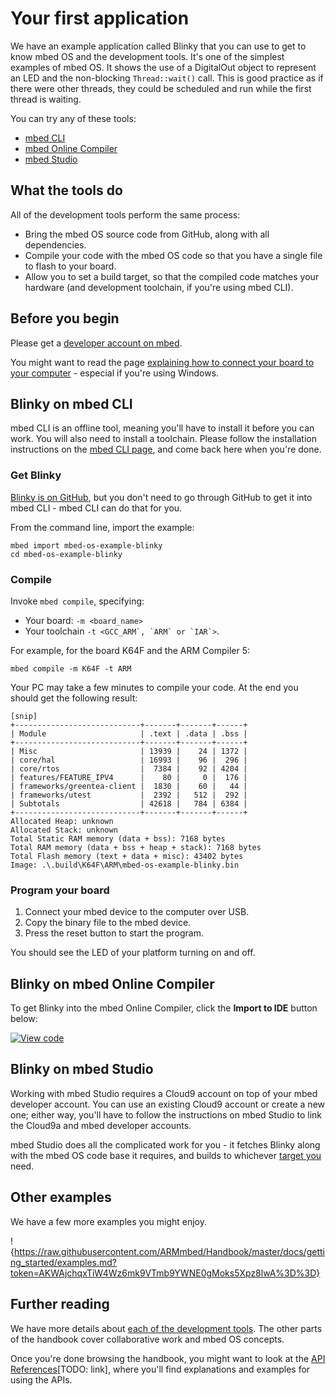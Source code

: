 # Your first application

We have an example application called Blinky that you can use to get to know mbed OS and the development tools. It's one of the simplest examples of mbed OS. It shows the use of a DigitalOut object to represent an LED and the non-blocking ``Thread::wait()`` call. This is good practice as if there were other threads, they could be scheduled and run while the first thread is waiting.



You can try any of these tools:

* [mbed CLI](#blinky-on-mbed-cli)
* [mbed Online Compiler](#blinky-on-mbed-online-compiler)
* [mbed Studio](#blinky-on-mbed-studio)

## What the tools do

All of the development tools perform the same process:

* Bring the mbed OS source code from GitHub, along with all dependencies.
* Compile your code with the mbed OS code so that you have a single file to flash to your board.
* Allow you to set a build target, so that the compiled code matches your hardware (and development toolchain, if you're using mbed CLI).

## Before you begin

Please get a [developer account on mbed](https://developer.mbed.org/account/signup/).

You might want to read the page [explaining how to connect your board to your computer](serial_communication.md) - especial if you're using Windows.

## Blinky on mbed CLI

mbed CLI is an offline tool, meaning you'll have to install it before you can work. You will also need to install a toolchain. Please follow the installation instructions on the [mbed CLI page](../dev_tools/cli.md), and come back here when you're done.

### Get Blinky

[Blinky is on GitHub](https://github.com/ARMmbed/mbed-os-example-blinky), but you don't need to go through GitHub to get it into mbed CLI - mbed CLI can do that for you.

From the command line, import the example:

```
mbed import mbed-os-example-blinky
cd mbed-os-example-blinky
```

### Compile

Invoke `mbed compile`, specifying:

* Your board: ``-m <board_name>``
* Your  toolchain ``-t <GCC_ARM`, `ARM` or `IAR`>``.

For example, for the board K64F and the ARM Compiler 5:

```
mbed compile -m K64F -t ARM
```

Your PC may take a few minutes to compile your code. At the end you should get the following result:

```
[snip]
+----------------------------+-------+-------+------+
| Module                     | .text | .data | .bss |
+----------------------------+-------+-------+------+
| Misc                       | 13939 |    24 | 1372 |
| core/hal                   | 16993 |    96 |  296 |
| core/rtos                  |  7384 |    92 | 4204 |
| features/FEATURE_IPV4      |    80 |     0 |  176 |
| frameworks/greentea-client |  1830 |    60 |   44 |
| frameworks/utest           |  2392 |   512 |  292 |
| Subtotals                  | 42618 |   784 | 6384 |
+----------------------------+-------+-------+------+
Allocated Heap: unknown
Allocated Stack: unknown
Total Static RAM memory (data + bss): 7168 bytes
Total RAM memory (data + bss + heap + stack): 7168 bytes
Total Flash memory (text + data + misc): 43402 bytes
Image: .\.build\K64F\ARM\mbed-os-example-blinky.bin             
```

### Program your board

1. Connect your mbed device to the computer over USB.
1. Copy the binary file to the mbed device.
1. Press the reset button to start the program.

You should see the LED of your platform turning on and off.

## Blinky on mbed Online Compiler

To get Blinky into the mbed Online Compiler, click the **Import to IDE** button below:

[![View code](https://www.mbed.com/embed/?url=https://developer.mbed.org/teams/mbed-os-examples/code/mbed-os-example-blinky/)](https://developer.mbed.org/teams/mbed-os-examples/code/mbed-os-example-blinky/file/tip/main.cpp) 


## Blinky on mbed Studio

Working with mbed Studio requires a Cloud9 account on top of your mbed developer account. You can use an existing Cloud9 account or create a new one; either way, you'll have to follow the instructions on mbed Studio to link the Cloud9a and mbed developer accounts. 

mbed Studio does all the complicated work for you - it fetches Blinky along with the mbed OS code base it requires, and builds to whichever [target you]() need.


## Other examples

We have a few more examples you might enjoy.

!{https://raw.githubusercontent.com/ARMmbed/Handbook/master/docs/getting_started/examples.md?token=AKWAjchqxTiW4Wz6mk9VTmb9YWNE0gMoks5Xpz8lwA%3D%3D}

## Further reading

We have more details about [each of the development tools](../dev_tools/options.md). The other parts of the handbook cover collaborative work and mbed OS concepts.

Once you're done browsing the handbook, you might want to look at the [API References]()[TODO: link], where you'll find explanations and examples for using the APIs.
